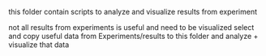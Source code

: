 this folder contain scripts to analyze and visualize results from experiment

not all results from experiments is useful and need to be visualized 
select and copy useful data from Experiments/results to this folder and analyze + visualize that data 
